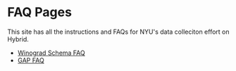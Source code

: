 # FAQ Pages

This site has all the instructions and FAQs for NYU's data colleciton effort on Hybrid. 
- [Winograd Schema FAQ](https://nyu-mll.github.io/SuperGLUE-human/wsc-faq)
- [GAP FAQ](https://nyu-mll.github.io/SuperGLUE-human/gap-faq)
